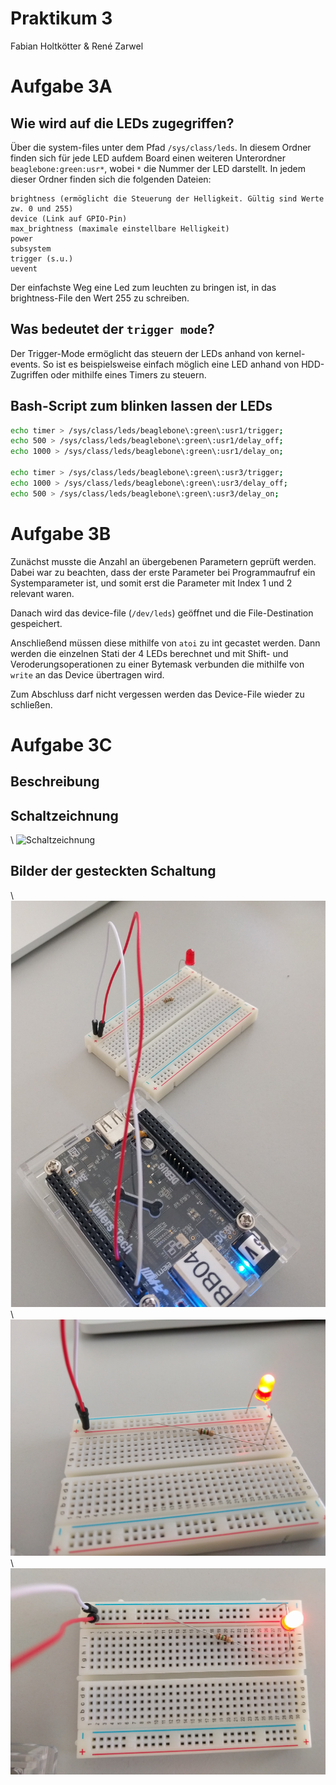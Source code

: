 # Praktikum 3
Fabian Holtkötter & René Zarwel

# Aufgabe 3A

## Wie wird auf die LEDs zugegriffen?

Über die system-files unter dem Pfad `/sys/class/leds`. In diesem Ordner finden sich
für jede LED aufdem Board einen weiteren Unterordner `beaglebone:green:usr*`,
wobei `*` die Nummer der LED darstellt.
In jedem dieser Ordner finden sich die folgenden Dateien:
```
brightness (ermöglicht die Steuerung der Helligkeit. Gültig sind Werte zw. 0 und 255)
device (Link auf GPIO-Pin)
max_brightness (maximale einstellbare Helligkeit)
power
subsystem
trigger (s.u.)
uevent
```

Der einfachste Weg eine Led zum leuchten zu bringen ist, in das brightness-File den Wert 255 zu schreiben.

## Was bedeutet der `trigger mode`?

Der Trigger-Mode ermöglicht das steuern der LEDs anhand von kernel-events.
So ist es beispielsweise einfach möglich eine LED anhand von HDD-Zugriffen oder mithilfe eines
Timers zu steuern.

## Bash-Script zum blinken lassen der LEDs
```bash
echo timer > /sys/class/leds/beaglebone\:green\:usr1/trigger;
echo 500 > /sys/class/leds/beaglebone\:green\:usr1/delay_off;
echo 1000 > /sys/class/leds/beaglebone\:green\:usr1/delay_on;

echo timer > /sys/class/leds/beaglebone\:green\:usr3/trigger;
echo 1000 > /sys/class/leds/beaglebone\:green\:usr3/delay_off;
echo 500 > /sys/class/leds/beaglebone\:green\:usr3/delay_on;
```

# Aufgabe 3B

Zunächst musste die Anzahl an übergebenen Parametern geprüft werden. Dabei war zu beachten,
dass der erste Parameter bei Programmaufruf ein Systemparameter ist, und somit
erst die Parameter mit Index 1 und 2 relevant waren.

Danach wird das device-file (`/dev/leds`) geöffnet und die File-Destination gespeichert.

Anschließend müssen diese mithilfe von `atoi` zu int gecastet werden. Dann werden
die einzelnen Stati der 4 LEDs berechnet und mit Shift- und Veroderungsoperationen zu einer
Bytemask verbunden die mithilfe von `write` an das Device übertragen wird.

Zum Abschluss darf nicht vergessen werden das Device-File wieder zu schließen.

# Aufgabe 3C

## Beschreibung



## Schaltzeichnung

\ ![Schaltzeichnung](images/drawing.jpg)

## Bilder der gesteckten Schaltung

\ ![BeagleBoneBlack und Board](images/bbb_and_board.jpg)
\ ![Board von der Seite](images/board_side.jpg)
\ ![Board von Oben](images/board_top.jpg)
